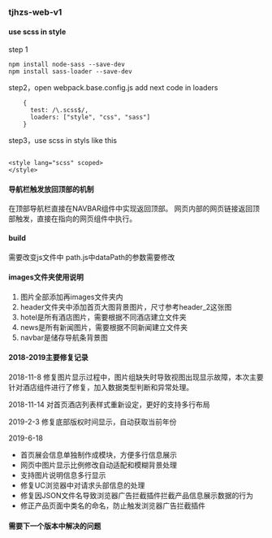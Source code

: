 ### tjhzs-web-v1

#### use scss in style
step 1
```
npm install node-sass --save-dev
npm install sass-loader --save-dev

```

step2，open webpack.base.config.js add next code in loaders

```
    {
      test: /\.scss$/,
      loaders: ["style", "css", "sass"]
    }
```

step3，use scss in styls like this

```

<style lang="scss" scoped>
</style>

```

#### 导航栏触发放回顶部的机制
在顶部导航栏直接在NAVBAR组件中实现返回顶部。
网页内部的网页链接返回顶部触发，直接在指向的网页组件中执行。


#### build
需要改变js文件中 path.js中dataPath的参数需要修改

#### images文件夹使用说明
1. 图片全部添加再images文件夹内
2. header文件夹中添加首页大图背景图片，尺寸参考header_2这张图
3. hotel是所有酒店图片，需要根据不同酒店建立文件夹
4. news是所有新闻图片，需要根据不同新闻建立文件夹
5. navbar是储存导航条背景图


#### 2018-2019主要修复记录

2018-11-8
修复图片显示过程中，图片组缺失时导致视图出现显示故障，本次主要针对酒店组件进行了修复，加入数据类型判断和异常处理。

2018-11-14
对首页酒店列表样式重新设定，更好的支持多行布局

2019-2-3
修复底部版权时间显示，自动获取当前年份

2019-6-18
* 首页展会信息单独制作成模块，方便多行信息展示
* 网页中图片显示比例修改自动适配和模糊背景处理
* 支持图片说明信息多行显示
* 修复UC浏览器中对请求头部信息的处理
* 修复因JSON文件名导致浏览器广告拦截插件拦截产品信息展示数据的行为
* 修正产品页面中类名的命名，防止触发浏览器广告拦截插件

#### 需要下一个版本中解决的问题

